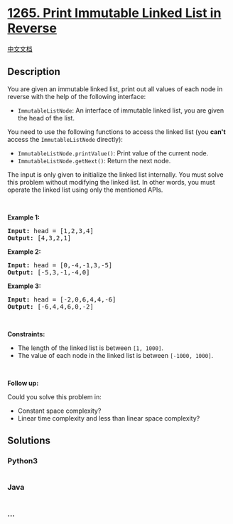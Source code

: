 # [1265. Print Immutable Linked List in Reverse](https://leetcode.com/problems/print-immutable-linked-list-in-reverse)

[中文文档](/solution/1200-1299/1265.Print%20Immutable%20Linked%20List%20in%20Reverse/README.md)

## Description

<p>You are given an immutable linked list, print out all values of each node in reverse with the help of the following&nbsp;interface:</p>

<ul>
	<li><code>ImmutableListNode</code>:&nbsp;An interface of immutable linked list, you are given the head of the list.</li>
</ul>

<p>You need to use the following functions to access the linked list (you <strong>can&#39;t</strong> access the <code>ImmutableListNode</code> directly):</p>

<ul>
	<li><code>ImmutableListNode.printValue()</code>: Print value of the current node.</li>
	<li><code>ImmutableListNode.getNext()</code>: Return the next node.</li>
</ul>

<p>The input is only given to initialize the linked list internally.&nbsp;You must solve this problem without modifying the linked list. In other words, you must operate&nbsp;the linked list using only the mentioned&nbsp;APIs.</p>

<p>&nbsp;</p>
<p><strong>Example 1:</strong></p>

<pre>
<strong>Input:</strong> head = [1,2,3,4]
<strong>Output:</strong> [4,3,2,1]
</pre>

<p><strong>Example 2:</strong></p>

<pre>
<strong>Input:</strong> head = [0,-4,-1,3,-5]
<strong>Output:</strong> [-5,3,-1,-4,0]
</pre>

<p><strong>Example 3:</strong></p>

<pre>
<strong>Input:</strong> head = [-2,0,6,4,4,-6]
<strong>Output:</strong> [-6,4,4,6,0,-2]
</pre>

<ul>
</ul>

<p>&nbsp;</p>
<p><strong>Constraints:</strong></p>

<ul>
	<li>The length of the linked list&nbsp;is between <code>[1, 1000]</code>.</li>
	<li>The value of each&nbsp;node in the linked list&nbsp;is between <code>[-1000, 1000]</code>.</li>
</ul>

<p>&nbsp;</p>

<p><strong>Follow up:</strong></p>

<p>Could you solve this problem in:</p>

<ul>
	<li>Constant space complexity?</li>
	<li>Linear time complexity and less than linear space complexity?</li>
</ul>


## Solutions

<!-- tabs:start -->

### **Python3**

```python

```

### **Java**

```java

```

### **...**

```

```

<!-- tabs:end -->
